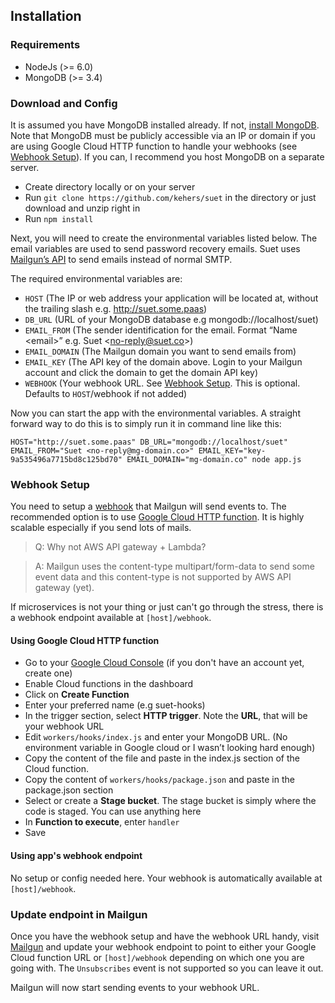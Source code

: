 ## Installation

### Requirements

- NodeJs (>= 6.0)
- MongoDB (>= 3.4)

### Download and Config

It is assumed you have MongoDB installed already. If not, [install MongoDB](https://docs.mongodb.com/manual/installation/). Note that MongoDB must be publicly accessible via an IP or domain if you are using Google Cloud HTTP function to handle your webhooks (see [Webhook Setup](#webhook-setup)). If you can, I recommend you host MongoDB on a separate server.

- Create directory locally or on your server
- Run `git clone https://github.com/kehers/suet` in the directory or just download and unzip right in
- Run `npm install`

Next, you will need to create the environmental variables listed below. The email variables are used to send password recovery emails. Suet uses [Mailgun’s API](https://documentation.mailgun.com/en/latest/quickstart-sending.html#how-to-start-sending-email) to send emails instead of normal SMTP. 

The required environmental variables are:

- `HOST` (The IP or web address your application will be located at, without the trailing slash e.g. http://suet.some.paas)
- `DB_URL` (URL of your MongoDB database e.g mongodb://localhost/suet)
- `EMAIL_FROM` (The sender identification for the email. Format “Name \<email>” e.g. Suet \<no-reply@suet.co>)
- `EMAIL_DOMAIN` (The Mailgun domain you want to send emails from)
- `EMAIL_KEY` (The API key of the domain above. Login to your Mailgun account and click the domain to get the domain API key)
- `WEBHOOK` (Your webhook URL. See [Webhook Setup](#webhook-setup). This is optional. Defaults to `HOST`/webhook if not added)

Now you can start the app with the environmental variables. A straight forward way to do this is to simply run it in command line like this:

`HOST="http://suet.some.paas" DB_URL="mongodb://localhost/suet" EMAIL_FROM="Suet <no-reply@mg-domain.co>" EMAIL_KEY="key-9a535496a7715bd8c125bd70" EMAIL_DOMAIN="mg-domain.co" node app.js`

### Webhook Setup

You need to setup a [webhook](http://mailgun-documentation.readthedocs.io/en/latest/api-webhooks.html) that Mailgun will send events to. The recommended option is to use [Google Cloud HTTP function](https://cloud.google.com/functions/docs/writing/http). It is highly scalable especially if you send lots of mails.

> Q: Why not AWS API gateway + Lambda?
 
> A: Mailgun uses the content-type multipart/form-data to send some event data and this content-type is not supported by AWS API gateway (yet).

If microservices is not your thing or just can't go through the stress, there is a webhook endpoint available at `[host]/webhook`.

#### Using Google Cloud HTTP function

- Go to your [Google Cloud Console](https://console.cloud.google.com/) (if you don't have an account yet, create one)
- Enable Cloud functions in the dashboard
- Click on **Create Function**
- Enter your preferred name (e.g suet-hooks) 
- In the trigger section, select **HTTP trigger**. Note the **URL**, that will be your webhook URL
- Edit `workers/hooks/index.js` and enter your MongoDB URL. (No environment variable in Google cloud or I wasn’t looking hard enough)
- Copy the content of the file and paste in the index.js section of the Cloud function.
- Copy the content of `workers/hooks/package.json` and paste in the package.json section
- Select or create a **Stage bucket**. The stage bucket is simply where the code is staged. You can use anything here
- In **Function to execute**, enter `handler`
- Save

#### Using app's webhook endpoint

No setup or config needed here. Your webhook is automatically available at `[host]/webhook`.

### Update endpoint in Mailgun

Once you have the webhook setup and have the webhook URL handy, visit [Mailgun](https://mailgun.com/app/webhooks) and update your webhook endpoint to point to either your Google Cloud function URL or `[host]/webhook` depending on which one you are going with. The `Unsubscribes` event is not supported so you can leave it out.

Mailgun will now start sending events to your webhook URL.
